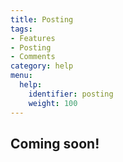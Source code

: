 ```yaml
---
title: Posting
tags:
- Features
- Posting
- Comments
category: help
menu:
  help:
    identifier: posting
    weight: 100
---
```


## Coming soon!